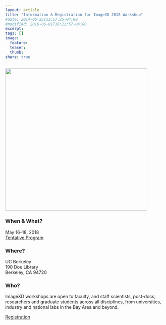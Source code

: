 ```yaml
---
layout: article
title: "Information & Registration for ImageXD 2018 Workshop"
#date: 2014-06-25T13:57:25-04:00
#modified: 2016-06-01T16:21:57-04:00
excerpt:
tags: []
image:
  feature:
  teaser:
  thumb:
share: true
---
```

<img class='pull-right' src="{{ site.baseurl }}/images/doe-floorplan.jpg" style="width: 450px;"/>

### When & What?

May 16-18, 2018 <br />
<a href="{{ site.url }}/programs/imagexd2018" class="btn"> Tentative Program </a>

### Where?

UC Berkeley <br />
190 Doe Library <br />
Berkeley, CA 94720 <br />

### Who?

ImageXD workshops are open to faculty, and staff scientists, post-docs, researchers and graduate students across all disciplines, from universities, industry and national labs in the Bay Area and beyond.

<a href="https://docs.google.com/forms/d/13gRMnLP3MTd3g6JoxfTZT0vBZqa10dE3Gg5HOwRR82Y/" class="btn"> Registration </a>



